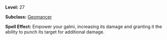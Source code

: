 <!-- TITLE: Spell: Empower Galmi -->
<!-- SUBTITLE:  -->

**Level:** 27

**Subclass:** [Geomancer](geomancer)

**Spell Effect:** Empower your galmi, increasing its damage and granting it the ability to punch its target for additional damage.